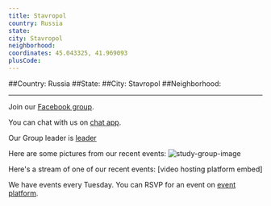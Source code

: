 ```yaml
---
title: Stavropol
country: Russia
state: 
city: Stavropol
neighborhood: 
coordinates: 45.043325, 41.969093
plusCode:
---
```


##Country: Russia
##State: 
##City: Stavropol
##Neighborhood: 
*****
Join our [Facebook group](https://www.facebook.com/groups/free.code.camp.stavropol).

You can chat with us on [chat app]().

Our Group leader is [leader]()

Here are some pictures from our recent events:
![study-group-image]()

Here's a stream of one of our recent events:
[video hosting platform embed]

We have events every Tuesday. You can RSVP for an event on [event platform]().

